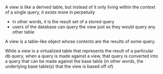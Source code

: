 
A view is like a derived table, but instead of it only living within the context of a single query, it exists more in perpetuity
- in other words, it is the result set of a stored query
- users of the database can query the view just as they would query any other table

A view is a table-like object whose contents are the results of some query.

While a view is a virtualized table that represents the result of a particular db query, when a query is made against a view, that query is converted into a query that can be made against the base table (in other words, the underlying base table(s) that the view is based off of)
